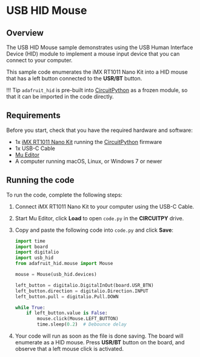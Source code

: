 # USB HID Mouse

## Overview

The USB HID Mouse sample demonstrates using the USB Human Interface Device (HID) module to implement a mouse input device that you can connect to your computer.

This sample code enumerates the iMX RT1011 Nano Kit into a HID mouse that has a left button connected to the __USR/BT__ button.

!!! Tip
    `adafruit_hid` is pre-built into [CircuitPython] as a frozen module, so that it can be imported in the code directly.

## Requirements

Before you start, check that you have the required hardware and software:

- 1x [iMX RT1011 Nano Kit](https://makerdiary.com/products/imxrt1011-nanokit) running the [CircuitPython] firmware
- 1x USB-C Cable
- [Mu Editor]
- A computer running macOS, Linux, or Windows 7 or newer

## Running the code

To run the code, complete the following steps:

1. Connect iMX RT1011 Nano Kit to your computer using the USB-C Cable.
2. Start Mu Editor, click __Load__ to open `code.py` in the __CIRCUITPY__ drive.
3. Copy and paste the following code into `code.py` and click __Save__:

    ``` python linenums="1" title="CIRCUITPY/code.py"
    import time
    import board
    import digitalio
    import usb_hid
    from adafruit_hid.mouse import Mouse

    mouse = Mouse(usb_hid.devices)

    left_button = digitalio.DigitalInOut(board.USR_BTN)
    left_button.direction = digitalio.Direction.INPUT
    left_button.pull = digitalio.Pull.DOWN

    while True:
        if left_button.value is False:
            mouse.click(Mouse.LEFT_BUTTON)
            time.sleep(0.2)  # Debounce delay
    ```

4. Your code will run as soon as the file is done saving. The board will enumerate as a HID mouse. Press __USR/BT__ button on the board, and observe that a left mouse click is activated.

[Mu Editor]: ../../getting-started.md#coding-with-mu-editor
[CircuitPython]: ../../getting-started.md#installing-circuitpython
